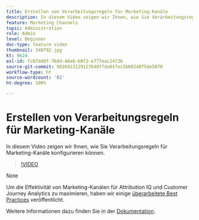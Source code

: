```yaml
---
title: Erstellen von Verarbeitungsregeln für Marketing-Kanäle
description: In diesem Video zeigen wir Ihnen, wie Sie Verarbeitungsregeln für Marketing-Kanäle konfigurieren können.
feature: Marketing Channels
topic: Administration
role: Admin
level: Beginner
doc-type: feature video
thumbnail: 340792.jpg
kt: 9624
exl-id: fc07dd0f-76dd-40a6-b8f2-e777eac2473b
source-git-commit: 9836913129127648ffda01fec5b60240f5de5870
workflow-type: ht
source-wordcount: '82'
ht-degree: 100%

---
```


# Erstellen von Verarbeitungsregeln für Marketing-Kanäle

In diesem Video zeigen wir Ihnen, wie Sie Verarbeitungsregeln für Marketing-Kanäle konfigurieren können.

>[!VIDEO](https://video.tv.adobe.com/v/340792/?quality=12&learn=on)

>[!NOTE]
>
>Um die Effektivität von Marketing-Kanälen für Attribution IQ und Customer Journey Analytics zu maximieren, haben wir einige [überarbeitete Best Practices](https://experienceleague.adobe.com/docs/analytics/components/marketing-channels/mchannel-best-practices.html?lang=de) veröffentlicht.

Weitere Informationen dazu finden Sie in der [Dokumentation](https://experienceleague.adobe.com/docs/analytics/components/marketing-channels/c-rules.html?lang=de).